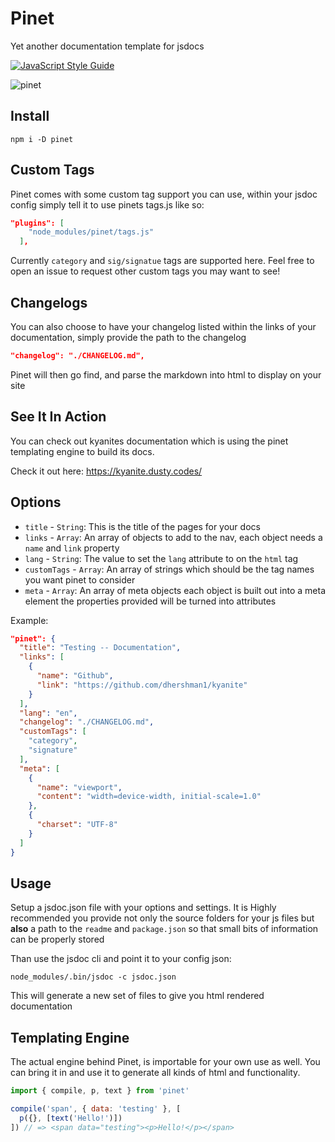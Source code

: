 # Pinet

Yet another documentation template for jsdocs

[![JavaScript Style Guide](https://cdn.rawgit.com/standard/standard/master/badge.svg)](https://github.com/standard/standard)

![pinet](https://user-images.githubusercontent.com/8997380/63355490-336ce100-c334-11e9-88ce-b6a4643ed18a.png)

## Install

```cli
npm i -D pinet
```

## Custom Tags

Pinet comes with some custom tag support you can use, within your jsdoc config simply tell it to use pinets tags.js like so:

```json
"plugins": [
    "node_modules/pinet/tags.js"
  ],
```

Currently `category` and `sig/signatue` tags are supported here. Feel free to open an issue to request other custom tags you may want to see!

## Changelogs

You can also choose to have your changelog listed within the links of your documentation, simply provide the path to the changelog

```json
"changelog": "./CHANGELOG.md",
```

Pinet will then go find, and parse the markdown into html to display on your site

## See It In Action

You can check out kyanites documentation which is using the pinet templating engine to build its docs.

Check it out here: https://kyanite.dusty.codes/

## Options

- `title` - `String`: This is the title of the pages for your docs
- `links` - `Array`: An array of objects to add to the nav, each object needs a `name` and `link` property
- `lang` - `String`: The value to set the `lang` attribute to on the `html` tag
- `customTags` - `Array`: An array of strings which should be the tag names you want pinet to consider
- `meta` - `Array`: An array of meta objects each object is built out into a meta element the properties provided will be turned into attributes

Example:

```json
"pinet": {
  "title": "Testing -- Documentation",
  "links": [
    {
      "name": "Github",
      "link": "https://github.com/dhershman1/kyanite"
    }
  ],
  "lang": "en",
  "changelog": "./CHANGELOG.md",
  "customTags": [
    "category",
    "signature"
  ],
  "meta": [
    {
      "name": "viewport",
      "content": "width=device-width, initial-scale=1.0"
    },
    {
      "charset": "UTF-8"
    }
  ]
}
```

## Usage

Setup a jsdoc.json file with your options and settings. It is Highly recommended you provide not only the source folders for your js files but **also** a path to the `readme` and `package.json` so that small bits of information can be properly stored

Than use the jsdoc cli and point it to your config json:
```cli
node_modules/.bin/jsdoc -c jsdoc.json
```

This will generate a new set of files to give you html rendered documentation

## Templating Engine

The actual engine behind Pinet, is importable for your own use as well. You can bring it in and use it to generate all kinds of html and functionality.

```js
import { compile, p, text } from 'pinet'

compile('span', { data: 'testing' }, [
  p({}, [text('Hello!')])
]) // => <span data="testing"><p>Hello!</p></span>
```

